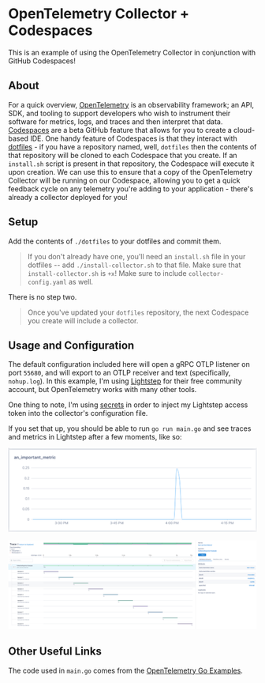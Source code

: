 # OpenTelemetry Collector + Codespaces

This is an example of using the OpenTelemetry Collector in conjunction with GitHub Codespaces!

## About

For a quick overview, [OpenTelemetry](https://opentelemetry.io/) is an observability framework; an API, SDK, and tooling to support developers who wish to instrument their software for metrics, logs, and traces and then interpret that data. [Codespaces](https://github.com/features/codespaces) are a beta GitHub feature that allows for you to create a cloud-based IDE. One handy feature of Codespaces is that they interact with [dotfiles](https://dotfiles.github.io/) - if you have a repository named, well, `dotfiles` then the contents of that repository will be cloned to each Codespace that you create. If an `install.sh` script is present in that repository, the Codespace will execute it upon creation. We can use this to ensure that a copy of the OpenTelemetry Collector will be running on our Codespace, allowing you to get a quick feedback cycle on any telemetry you're adding to your application - there's already a collector deployed for you!

## Setup

Add the contents of `./dotfiles` to your dotfiles and commit them.
> If you don't already have one, you'll need an `install.sh` file in your dotfiles -- add `./install-collector.sh` to that file. Make sure that `install-collector.sh` is `+x`! Make sure to include `collector-config.yaml` as well.

There is no step two.
> Once you've updated your `dotfiles` repository, the next Codespace you create will include a collector.

## Usage and Configuration

The default configuration included here will open a gRPC OTLP listener on port `55680`, and will export to an OTLP receiver and text (specifically, `nohup.log`). In this example, I'm using [Lightstep](https://app.lightstep.com/signup/developer?signup_source=apgh) for their free community account, but OpenTelemetry works with many other tools. 

One thing to note, I'm using [secrets](https://docs.github.com/en/github/developing-online-with-codespaces/managing-encrypted-secrets-for-codespaces) in order to inject my Lightstep access token into the collector's configuration file.

If you set that up, you should be able to run `go run main.go` and see traces and metrics in Lightstep after a few moments, like so:

![A timeseries of the an_important_metric key](img/metric.png)

![A trace of the CollectorExporter-Example operation](img/trace.png)

## Other Useful Links

The code used in `main.go` comes from the [OpenTelemetry Go Examples](https://github.com/open-telemetry/opentelemetry-go/tree/main/example/otel-collector).